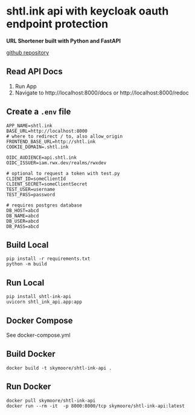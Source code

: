 # shtl.ink api with keycloak oauth endpoint protection
**URL Shortener built with Python and FastAPI**

[github repository](https://github.com/mskymoore/url_shortener)

## Read API Docs

1. Run App
2. Navigate to http://localhost:8000/docs or http://localhost:8000/redoc

## Create a `.env` file
```
APP_NAME=shtl.ink
BASE_URL=http://localhost:8000
# where to redirect / to, also allow_origin
FRONTEND_BASE_URL=http://shtl.ink
COOKIE_DOMAIN=.shtl.ink

OIDC_AUDIENCE=api.shtl.ink
OIDC_ISSUER=iam.rwx.dev/realms/rwxdev

# optional to request a token with test.py
CLIENT_ID=someClientId
CLIENT_SECRET=someClientSecret
TEST_USER=username
TEST_PASS=password

# requires postgres database
DB_HOST=abcd
DB_NAME=abcd
DB_USER=abcd
DB_PASS=abcd
```

## Build Local
```console
pip install -r requirements.txt
python -m build
```
## Run Local

```console
pip install shtl-ink-api
uvicorn shtl_ink_api.app:app
```

## Docker Compose
  See docker-compose.yml

## Build Docker
```console
docker build -t skymoore/shtl-ink-api .
```

## Run Docker

```console
docker pull skymoore/shtl-ink-api
docker run --rm -it  -p 8000:8000/tcp skymoore/shtl-ink-api:latest
```

